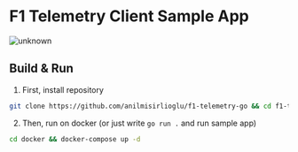 # F1 Telemetry Client Sample App

![unknown](https://user-images.githubusercontent.com/20264712/121112897-ccc2fb00-c819-11eb-9739-91ccddcbcdc4.png)

## Build & Run

1. First, install repository

```bash
git clone https://github.com/anilmisirlioglu/f1-telemetry-go && cd f1-telemetry-go
```

2. Then, run on docker (or just write `go run .` and run sample app)
```bash
cd docker && docker-compose up -d
```
